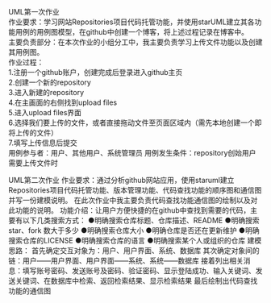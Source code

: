 UML第一次作业                                                                                                                             
作业要求：学习网站Repositories项目代码托管功能，并使用starUML建立其各功能用例的用例图模型，在github中创建一个博客，将上述过程记录在博客中。             
主要负责部分：在本次作业的小组分工中，我主要负责学习上传文件功能以及创建其用例图。                                                                   
作业过程：                                                                                                                                   
1.注册一个github账户，创建完成后登录进入github主页                                                                                             
2.创建一个新的repository                                                                                                                     
3.进入新建的repository                                                                                                                       
4.在主画面的右侧找到upload files                                                                                                               
5.进入upload files界面                                                                                                                       
6.选择我们要上传的文件，或者直接拖动文件至页面区域内（需先本地创建一个即将上传的文件）                                                               
7.填写上传信息后提交                                                                                                                           
用例参与者：用户、其他用户、系统管理员
用例发生条件：repository创始用户需要上传文件时

UML第二次作业                                                                                                                                  作业要求：通过分析github网站应用，使用staruml建立Repositories项目代码托管功能、版本管理功能、代码查找功能的顺序图和通信图并写一份建模说明。
在此次作业中我主要负责代码查找功能通信图的绘制以及对此功能的说明。                                                                                  功能介绍：让用户方便快捷的在github中查找到需要的代码，主要有以下几类搜索方式：                                                                     ●明确搜索仓库标题、仓库描述、README                                                                                                            ●明确搜索 star、fork 数大于多少                                                                                                               ●明确搜索仓库大小                                                                                                                             ●明确仓库是否还在更新维护                                                                                                                      ●明确搜索仓库的LICENSE                                                                                                                        ●明确搜索仓库的语言                                                                                                                           ●明确搜索某个人或组织的仓库                                                                                                                   建模思路：                                                                                                                                  首先确定交互对象为：用户、用户界面、系统、数据库                                                                                                 其次确定对象间的链：用户——用户界面、用户界面——系统、系统——数据库                                                                                 接着列出相关消息：填写账号密码、发送账号及密码、验证密码、显示登陆成功、输入关键词、发送关键词、在数据库中检索、返回检索结果、显示检索结果              最后绘制出代码查找功能的通信图
